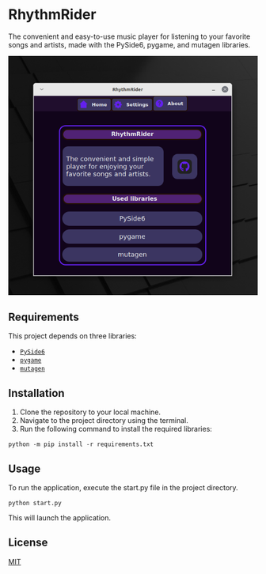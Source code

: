# RhythmRider
The convenient and easy-to-use music player for listening to your favorite songs and artists, made with the PySide6, pygame, and mutagen libraries.

![app-preview](app-preview.png)

## Requirements
This project depends on three libraries: 
+ [`PySide6`](https://doc.qt.io/qtforpython-6/index.html)
+ [`pygame`](https://www.pygame.org/)
+ [`mutagen`](https://mutagen.readthedocs.io/en/latest/)

## Installation
1. Clone the repository to your local machine.
2. Navigate to the project directory using the terminal.
3. Run the following command to install the required libraries:
```
python -m pip install -r requirements.txt
```

## Usage
To run the application, execute the start.py file in the project directory.
```
python start.py
```
This will launch the application.

## License
[MIT](https://choosealicense.com/licenses/mit/)
